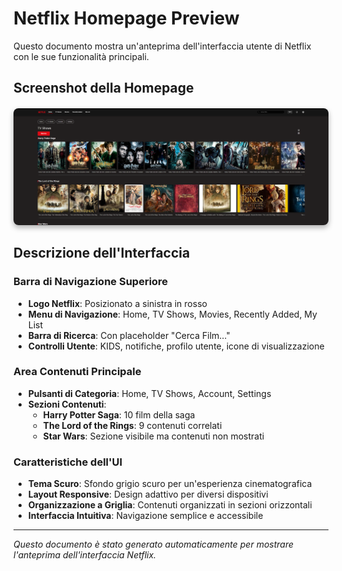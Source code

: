 # Netflix Homepage Preview

Questo documento mostra un'anteprima dell'interfaccia utente di Netflix con le sue funzionalità principali.

## Screenshot della Homepage

<div style="text-align: center; margin: 20px 0;">
    <img src="netflix-react/homepage.png" alt="Netflix Homepage Interface" style="max-width: 100%; height: auto; border-radius: 8px; box-shadow: 0 4px 8px rgba(0,0,0,0.3);">
</div>

## Descrizione dell'Interfaccia

### Barra di Navigazione Superiore
- **Logo Netflix**: Posizionato a sinistra in rosso
- **Menu di Navigazione**: Home, TV Shows, Movies, Recently Added, My List
- **Barra di Ricerca**: Con placeholder "Cerca Film..."
- **Controlli Utente**: KIDS, notifiche, profilo utente, icone di visualizzazione

### Area Contenuti Principale
- **Pulsanti di Categoria**: Home, TV Shows, Account, Settings
- **Sezioni Contenuti**:
  - **Harry Potter Saga**: 10 film della saga
  - **The Lord of the Rings**: 9 contenuti correlati
  - **Star Wars**: Sezione visibile ma contenuti non mostrati

### Caratteristiche dell'UI
- **Tema Scuro**: Sfondo grigio scuro per un'esperienza cinematografica
- **Layout Responsive**: Design adattivo per diversi dispositivi
- **Organizzazione a Griglia**: Contenuti organizzati in sezioni orizzontali
- **Interfaccia Intuitiva**: Navigazione semplice e accessibile

---

*Questo documento è stato generato automaticamente per mostrare l'anteprima dell'interfaccia Netflix.* 
